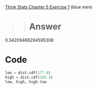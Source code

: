 [Think Stats Chapter 5 Exercise 1](http://greenteapress.com/thinkstats2/html/thinkstats2006.html#toc50) (blue men)

>> # Answer

0.34209468294595308

# Code

```python
low = dist.cdf(177.8)    
high = dist.cdf(185.4)   
low, high, high-low
```

